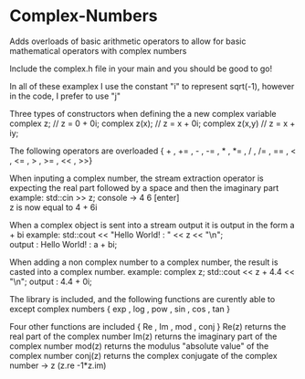 # Complex-Numbers
Adds overloads of basic arithmetic operators to allow for basic mathematical operators with complex numbers

Include the complex.h file in your main and you should be good to go!

In all of these examplex I use the constant "i" to represent sqrt(-1), however in the code, I prefer to use "j"

Three types of constructors when defining the a new complex variable
complex z;      // z = 0 + 0i;
complex z(x);   // z = x + 0i;
complex z(x,y)  // z = x + iy;

The following operators are overloaded
{ + , += , - , -= , * , *= , / , /= , == , < , <= , > , >= , << , >>}

When inputing a complex number, the stream extraction operator is expecting the real part followed by a space 
and then the imaginary part
example:  std::cin >> z;
console -> 4 6 [enter]  
z is now equal to 4 + 6i

When a complex object is sent into a stream output it is output in the form a + bi
example:  std::cout << "Hello World! : " << z << "\n";  
output :  Hello World! : a + bi;

When adding a non complex number to a complex number, the result is casted into a complex number.
example: 
complex z;
std::cout << z + 4.4 << "\n";
output : 4.4 + 0i;

The <cmath> library is included, and the following functions are curently able to except complex numbers
{ exp , log , pow , sin , cos , tan }

Four other functions are included
{ Re , Im , mod , conj } 
Re(z) returns the real part of the complex number
Im(z) returns the imaginary part of the complex number
mod(z) returns the modulus "absolute value" of the complex number
conj(z) returns the complex conjugate of the complex number -> z  (z.re -1*z.im)
